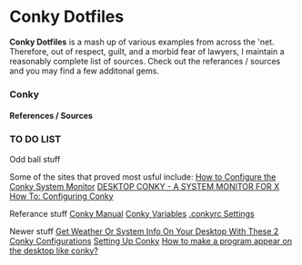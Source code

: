 # Conky Dotfiles
**Conky Dotfiles** is a mash up of various examples from across the 'net.
Therefore, out of respect, guilt, and a morbid fear of lawyers, I maintain a reasonably
complete list of sources.  Check out the referances / sources and you may find
a few additonal gems.

### Conky

#### References / Sources


### TO DO LIST
Odd ball stuff

Some of the sites that proved most usful include:
[How to Configure the Conky System Monitor](http://mylinuxramblings.wordpress.com/2010/03/23/how-to-configure-the-conky-system-monitor/)
[DESKTOP CONKY - A SYSTEM MONITOR FOR X](http://crunchbanglinux.org/wiki/conky)
[How To: Configuring Conky](http://lusule.wordpress.com/2008/08/07/how-to-4/)

Referance stuff
[Conky Manual](http://conky.sourceforge.net/docs.html)
[Conky Variables](http://conky.sourceforge.net/variables.html)
[.conkyrc Settings](http://conky.sourceforge.net/config_settings.html)

Newer stuff
[Get Weather Or System Info On Your Desktop With These 2 Conky Configurations](http://www.webupd8.org/2013/05/get-weather-or-system-info-on-your.html#more)
[Setting Up Conky](https://help.ubuntu.com/community/SettingUpConky)
[How to make a program appear on the desktop like conky?](http://lifehacker.com/294005/embed-a-terminal-in-the-desktop-with-compiz-fusion)
